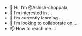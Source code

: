 - 👋 Hi, I’m @Ashish-choppala
- 👀 I’m interested in ...
- 🌱 I’m currently learning ...
- 💞️ I’m looking to collaborate on ...
- 📫 How to reach me ...

<!---
Ashish-choppala/Ashish-choppala is a ✨ special ✨ repository because its `README.md` (this file) appears on your GitHub profile.
You can click the Preview link to take a look at your changes.
--->

